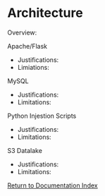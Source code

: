 # Architecture

Overview:  


Apache/Flask 
- Justifications:
- Limiations:

MySQL 
- Justifications: 
- Limitations:

Python Injestion Scripts
- Justifications:
- Limitations:

S3 Datalake
- Justifications:
- Limitations:

[Return to Documentation Index](index.md)
